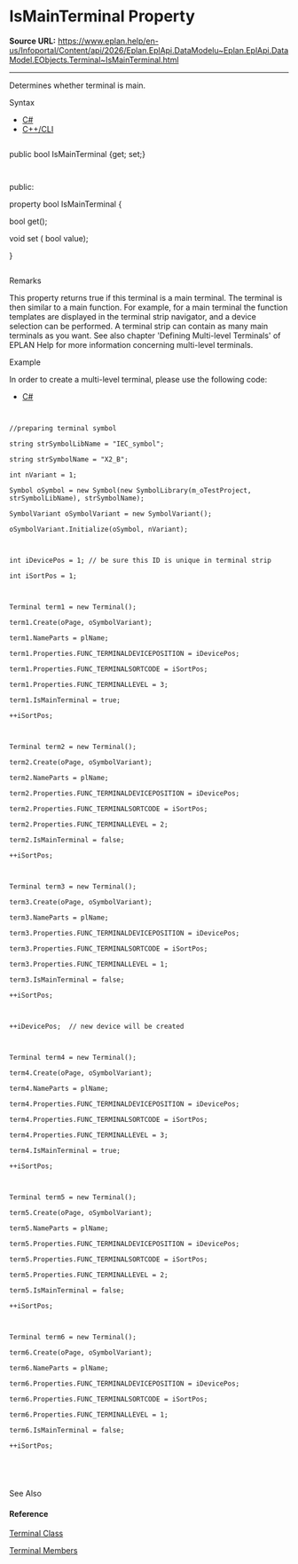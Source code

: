 # IsMainTerminal Property

**Source URL:** https://www.eplan.help/en-us/Infoportal/Content/api/2026/Eplan.EplApi.DataModelu~Eplan.EplApi.DataModel.EObjects.Terminal~IsMainTerminal.html

---

Determines whether terminal is main.

Syntax

- [C#](#i-syntax-CS)
- [C++/CLI](#i-syntax-CPP2005)

```
```
public bool IsMainTerminal {get; set;}
```
```

```
```
public:
property bool IsMainTerminal {
   bool get();
   void set (    bool value);
}
```
```

Remarks

This property returns true if this terminal is a main terminal. The terminal is then similar to a main function. For example, for a main terminal the function templates are displayed in the terminal strip navigator, and a device selection can be performed. A terminal strip can contain as many main terminals as you want. See also chapter 'Defining Multi-level Terminals' of EPLAN Help for more information concerning multi-level terminals.

Example

In order to create a multi-level terminal, please use the following code:

- [C#](#i-tab-content-4362a355-eb26-465c-9d04-c9696d9b88f8)

```

//preparing terminal symbol
string strSymbolLibName = "IEC_symbol";
string strSymbolName = "X2_B";
int nVariant = 1;
Symbol oSymbol = new Symbol(new SymbolLibrary(m_oTestProject, strSymbolLibName), strSymbolName);
SymbolVariant oSymbolVariant = new SymbolVariant();
oSymbolVariant.Initialize(oSymbol, nVariant);

int iDevicePos = 1; // be sure this ID is unique in terminal strip
int iSortPos = 1;

Terminal term1 = new Terminal();
term1.Create(oPage, oSymbolVariant);
term1.NameParts = plName;
term1.Properties.FUNC_TERMINALDEVICEPOSITION = iDevicePos;
term1.Properties.FUNC_TERMINALSORTCODE = iSortPos;
term1.Properties.FUNC_TERMINALLEVEL = 3;
term1.IsMainTerminal = true;
++iSortPos;

Terminal term2 = new Terminal();
term2.Create(oPage, oSymbolVariant);
term2.NameParts = plName;
term2.Properties.FUNC_TERMINALDEVICEPOSITION = iDevicePos;
term2.Properties.FUNC_TERMINALSORTCODE = iSortPos;
term2.Properties.FUNC_TERMINALLEVEL = 2;
term2.IsMainTerminal = false;
++iSortPos;

Terminal term3 = new Terminal();
term3.Create(oPage, oSymbolVariant);
term3.NameParts = plName;
term3.Properties.FUNC_TERMINALDEVICEPOSITION = iDevicePos;
term3.Properties.FUNC_TERMINALSORTCODE = iSortPos;
term3.Properties.FUNC_TERMINALLEVEL = 1;
term3.IsMainTerminal = false;
++iSortPos;

++iDevicePos;  // new device will be created

Terminal term4 = new Terminal();
term4.Create(oPage, oSymbolVariant);
term4.NameParts = plName;
term4.Properties.FUNC_TERMINALDEVICEPOSITION = iDevicePos;
term4.Properties.FUNC_TERMINALSORTCODE = iSortPos;
term4.Properties.FUNC_TERMINALLEVEL = 3;
term4.IsMainTerminal = true;
++iSortPos;

Terminal term5 = new Terminal();
term5.Create(oPage, oSymbolVariant);
term5.NameParts = plName;
term5.Properties.FUNC_TERMINALDEVICEPOSITION = iDevicePos;
term5.Properties.FUNC_TERMINALSORTCODE = iSortPos;
term5.Properties.FUNC_TERMINALLEVEL = 2;
term5.IsMainTerminal = false;
++iSortPos;

Terminal term6 = new Terminal();
term6.Create(oPage, oSymbolVariant);
term6.NameParts = plName;
term6.Properties.FUNC_TERMINALDEVICEPOSITION = iDevicePos;
term6.Properties.FUNC_TERMINALSORTCODE = iSortPos;
term6.Properties.FUNC_TERMINALLEVEL = 1;
term6.IsMainTerminal = false;
++iSortPos;


```

See Also

#### Reference

[Terminal Class](Eplan.EplApi.DataModelu~Eplan.EplApi.DataModel.EObjects.Terminal.html)
  
[Terminal Members](Eplan.EplApi.DataModelu~Eplan.EplApi.DataModel.EObjects.Terminal_members.html)